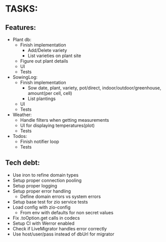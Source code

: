 # TASKS:
## Features:
* Plant db:
  * Finish implementation
    * Add/Delete variety
    * List varieties on plant site
  * Figure out plant details
  * UI
  * Tests
* SowingLog:
  * Finish implementation
    * Sow date, plant, variety, pot/direct, indoor/outdoor/greenhouse, amount(per cell, cell) 
    * List plantings
  * UI
  * Tests
* Weather:
  * Handle filters when getting measurements
  * UI for displaying temperatures(plot)
  * Tests
* Todos:
  * Finish notifier loop
  * Tests

## Tech debt:
* Use iron to refine domain types
* Setup proper connection pooling
* Setup proper logging
* Setup proper error handling
  * Define domain errors vs system errors
* Setup base test for zio service tests
* Load config with zio-config
  * From env with defaults for non secret values
* Fix .toOption.get calls in codecs
* Setup CI with Werror enabled
* Check if LiveMigrator handles error correctly
* Use host/user/pass instead of dbUrl for migrator